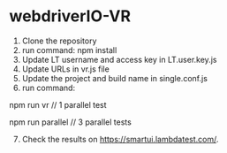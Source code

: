 # webdriverIO-VR
1) Clone the repository
2) run command: npm install
3) Update LT username and access key in LT.user.key.js
4) Update URLs in vr.js file
5) Update the project and build name in single.conf.js
6) run command:

 npm run vr // 1 parallel test

 npm run parallel // 3 parallel tests
   
7) Check the results on https://smartui.lambdatest.com/.
